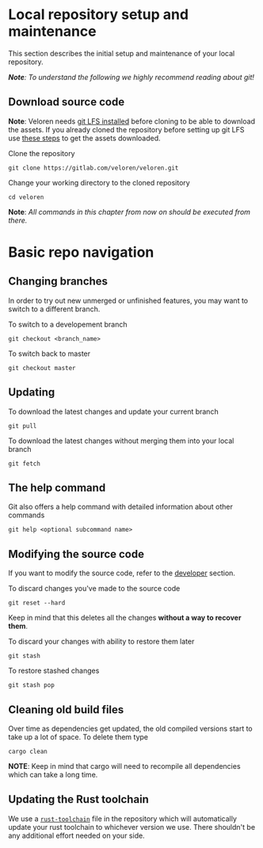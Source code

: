 # Local repository setup and maintenance

This section describes the initial setup and maintenance of your local repository.<br>

_**Note**: To understand the following we highly recommend reading about git!_

## Download source code

**Note**: Veloren needs [git LFS installed](development-tools.md#git-lfs) before cloning to be able to download the assets. If you already cloned the repository before setting up git LFS use [these steps](troubleshooting.md#when-lfs-was-not-setup-before-cloning-the-repo) to get the assets downloaded.

Clone the repository

```
git clone https://gitlab.com/veloren/veloren.git
```

Change your working directory to the cloned repository

```
cd veloren
```

**Note**: _All commands in this chapter from now on should be executed from there._

# Basic repo navigation

## Changing branches

In order to try out new unmerged or unfinished features, you may want to switch to a different branch.

To switch to a developement branch

```
git checkout <branch_name>
```

To switch back to master

```
git checkout master
```

## Updating

To download the latest changes and update your current branch

```
git pull
```

To download the latest changes without merging them into your local branch

```
git fetch
```

## The help command

Git also offers a help command with detailed information about other commands

```
git help <optional subcommand name>
```

## Modifying the source code

If you want to modify the source code, refer to the [developer](developers) section.

To discard changes you've made to the source code

```
git reset --hard
```

Keep in mind that this deletes all the changes **without a way to recover them**.

To discard your changes with ability to restore them later

```
git stash
```

To restore stashed changes

```
git stash pop
```

## Cleaning old build files

Over time as dependencies get updated, the old compiled versions start to take up a lot of space. To delete them type

```
cargo clean
```

**NOTE**: Keep in mind that cargo will need to recompile all dependencies which can take a long time.

## Updating the Rust toolchain

We use a [`rust-toolchain`](https://github.com/rust-lang/rustup#the-toolchain-file) file in the repository which will automatically update
your rust toolchain to whichever version we use. There shouldn't be any additional effort needed on your side.
